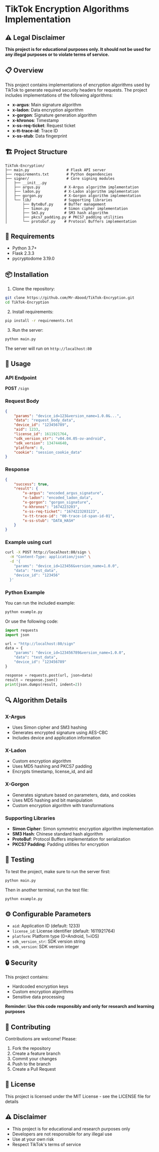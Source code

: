 # TikTok Encryption Algorithms Implementation

## ⚠️ Legal Disclaimer

**This project is for educational purposes only. It should not be used for any illegal purposes or to violate terms of service.**

## 📋 Overview

This project contains implementations of encryption algorithms used by TikTok to generate required security headers for requests. The project includes implementations of the following algorithms:

- **x-argus**: Main signature algorithm
- **x-ladon**: Data encryption algorithm
- **x-gorgon**: Signature generation algorithm
- **x-khronos**: Timestamp
- **x-ss-req-ticket**: Request ticket
- **x-tt-trace-id**: Trace ID
- **x-ss-stub**: Data fingerprint

## 🏗️ Project Structure

```
TikTok-Encryption/
├── main.py                 # Flask API server
├── requirements.txt        # Python dependencies
├── signer/                 # Core signing modules
│   ├── __init__.py
│   ├── argus.py           # X-Argus algorithm implementation
│   ├── ladon.py           # X-Ladon algorithm implementation
│   ├── gorgon.py          # X-Gorgon algorithm implementation
│   └── lib/               # Supporting libraries
│       ├── ByteBuf.py     # Buffer management
│       ├── Simon.py       # Simon cipher implementation
│       ├── Sm3.py         # SM3 hash algorithm
│       ├── pkcs7_padding.py # PKCS7 padding utilities
│       └── protobuf.py    # Protocol Buffers implementation
```

## 🔧 Requirements

- Python 3.7+
- Flask 2.3.3
- pycryptodome 3.19.0

## 📦 Installation

1. Clone the repository:
```bash
git clone https://github.com/Mr-Abood/TikTok-Encryption.git
cd TikTok-Encryption
```

2. Install requirements:
```bash
pip install -r requirements.txt
```

3. Run the server:
```bash
python main.py
```

The server will run on `http://localhost:80`

## 🚀 Usage

### API Endpoint

**POST** `/sign`

### Request Body

```json
{
    "params": "device_id=123&version_name=1.0.0&...",
    "data": "request_body_data",
    "device_id": "123456789",
    "aid": 1233,
    "license_id": 1611921764,
    "sdk_version_str": "v04.04.05-ov-android",
    "sdk_version": 134744640,
    "platform": 0,
    "cookie": "session_cookie_data"
}
```

### Response

```json
{
    "success": true,
    "result": {
        "x-argus": "encoded_argus_signature",
        "x-ladon": "encoded_ladon_data",
        "x-gorgon": "gorgon_signature",
        "x-khronos": "1674223203",
        "x-ss-req-ticket": "1674223203123",
        "x-tt-trace-id": "00-trace-id-span-id-01",
        "x-ss-stub": "DATA_HASH"
    }
}
```

### Example using curl

```bash
curl -X POST http://localhost:80/sign \
  -H "Content-Type: application/json" \
  -d '{
    "params": "device_id=123456&version_name=1.0.0",
    "data": "test_data",
    "device_id": "123456"
  }'
```

### Python Example

You can run the included example:

```bash
python example.py
```

Or use the following code:

```python
import requests
import json

url = "http://localhost:80/sign"
data = {
    "params": "device_id=123456789&version_name=1.0.0",
    "data": "test_data",
    "device_id": "123456789"
}

response = requests.post(url, json=data)
result = response.json()
print(json.dumps(result, indent=2))
```

## 🔍 Algorithm Details

### X-Argus
- Uses Simon cipher and SM3 hashing
- Generates encrypted signature using AES-CBC
- Includes device and application information

### X-Ladon
- Custom encryption algorithm
- Uses MD5 hashing and PKCS7 padding
- Encrypts timestamp, license_id, and aid

### X-Gorgon
- Generates signature based on parameters, data, and cookies
- Uses MD5 hashing and bit manipulation
- Custom encryption algorithm with transformations

### Supporting Libraries
- **Simon Cipher**: Simon symmetric encryption algorithm implementation
- **SM3 Hash**: Chinese standard hash algorithm
- **ProtoBuf**: Protocol Buffers implementation for serialization
- **PKCS7 Padding**: Padding utilities for encryption

## 🧪 Testing

To test the project, make sure to run the server first:

```bash
python main.py
```

Then in another terminal, run the test file:

```bash
python example.py
```

## ⚙️ Configurable Parameters

- `aid`: Application ID (default: 1233)
- `license_id`: License identifier (default: 1611921764)
- `platform`: Platform type (0=Android, 1=iOS)
- `sdk_version_str`: SDK version string
- `sdk_version`: SDK version integer

## 🔒 Security

This project contains:
- Hardcoded encryption keys
- Custom encryption algorithms
- Sensitive data processing

**Reminder: Use this code responsibly and only for research and learning purposes**

## 🤝 Contributing

Contributions are welcome! Please:
1. Fork the repository
2. Create a feature branch
3. Commit your changes
4. Push to the branch
5. Create a Pull Request

## 📄 License

This project is licensed under the MIT License - see the LICENSE file for details

## ⚠️ Disclaimer

- This project is for educational and research purposes only
- Developers are not responsible for any illegal use
- Use at your own risk
- Respect TikTok's terms of service
